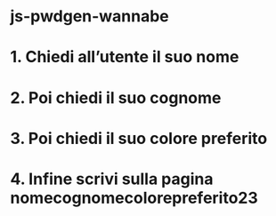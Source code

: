 # js-pwdgen-wannabe
# 1. Chiedi all’utente il suo nome
# 2. Poi chiedi il suo cognome
# 3. Poi chiedi il suo colore preferito
# 4. Infine scrivi sulla pagina nomecognomecolorepreferito23
